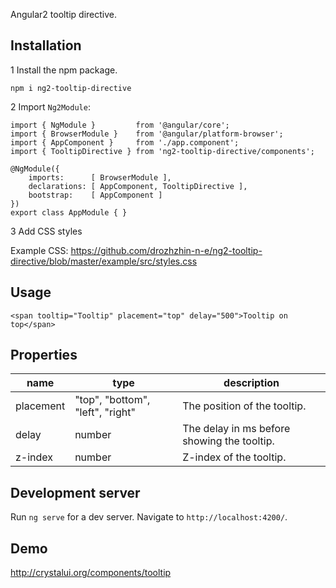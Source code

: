 Angular2 tooltip directive.

## Installation

1 Install the npm package.

    npm i ng2-tooltip-directive
        
2 Import `Ng2Module`:

    import { NgModule }         from '@angular/core';
    import { BrowserModule }    from '@angular/platform-browser';
    import { AppComponent }     from './app.component';
    import { TooltipDirective } from 'ng2-tooltip-directive/components';
     
    @NgModule({
        imports:      [ BrowserModule ],
        declarations: [ AppComponent, TooltipDirective ],
        bootstrap:    [ AppComponent ]
    })
    export class AppModule { } 

3 Add CSS styles

Example CSS: https://github.com/drozhzhin-n-e/ng2-tooltip-directive/blob/master/example/src/styles.css

## Usage
    
    <span tooltip="Tooltip" placement="top" delay="500">Tooltip on top</span>

## Properties

| name             | type                                | description                                 |
|------------------|-------------------------------------|---------------------------------------------|
| placement        | "top", "bottom", "left", "right"    | The position of the tooltip.                |
| delay            | number                              | The delay in ms before showing the tooltip. |
| z-index          | number                              | Z-index of the tooltip.                     |

## Development server
Run `ng serve` for a dev server. Navigate to `http://localhost:4200/`.

## Demo
http://crystalui.org/components/tooltip